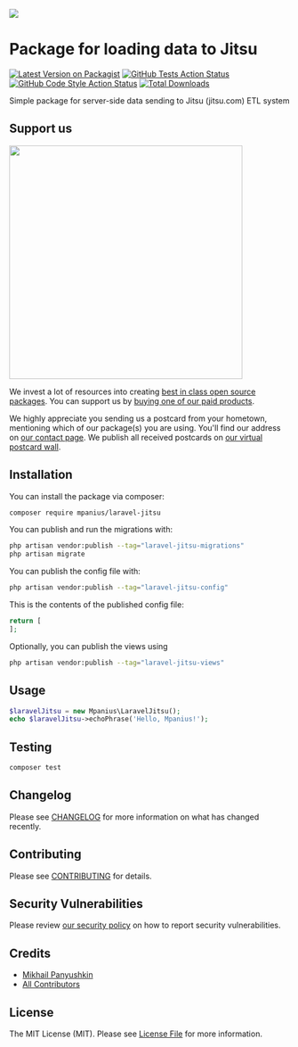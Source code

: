 
[<img src="https://github-ads.s3.eu-central-1.amazonaws.com/support-ukraine.svg?t=1" />](https://supportukrainenow.org)

# Package for loading data to Jitsu

[![Latest Version on Packagist](https://img.shields.io/packagist/v/mpanius/laravel-jitsu.svg?style=flat-square)](https://packagist.org/packages/mpanius/laravel-jitsu)
[![GitHub Tests Action Status](https://img.shields.io/github/workflow/status/mpanius/laravel-jitsu/run-tests?label=tests)](https://github.com/mpanius/laravel-jitsu/actions?query=workflow%3Arun-tests+branch%3Amain)
[![GitHub Code Style Action Status](https://img.shields.io/github/workflow/status/mpanius/laravel-jitsu/Check%20&%20fix%20styling?label=code%20style)](https://github.com/mpanius/laravel-jitsu/actions?query=workflow%3A"Check+%26+fix+styling"+branch%3Amain)
[![Total Downloads](https://img.shields.io/packagist/dt/mpanius/laravel-jitsu.svg?style=flat-square)](https://packagist.org/packages/mpanius/laravel-jitsu)

Simple package for server-side data sending to Jitsu (jitsu.com) ETL system

## Support us

[<img src="https://github-ads.s3.eu-central-1.amazonaws.com/laravel-jitsu.jpg?t=1" width="419px" />](https://spatie.be/github-ad-click/laravel-jitsu)

We invest a lot of resources into creating [best in class open source packages](https://spatie.be/open-source). You can support us by [buying one of our paid products](https://spatie.be/open-source/support-us).

We highly appreciate you sending us a postcard from your hometown, mentioning which of our package(s) you are using. You'll find our address on [our contact page](https://spatie.be/about-us). We publish all received postcards on [our virtual postcard wall](https://spatie.be/open-source/postcards).

## Installation

You can install the package via composer:

```bash
composer require mpanius/laravel-jitsu
```

You can publish and run the migrations with:

```bash
php artisan vendor:publish --tag="laravel-jitsu-migrations"
php artisan migrate
```

You can publish the config file with:

```bash
php artisan vendor:publish --tag="laravel-jitsu-config"
```

This is the contents of the published config file:

```php
return [
];
```

Optionally, you can publish the views using

```bash
php artisan vendor:publish --tag="laravel-jitsu-views"
```

## Usage

```php
$laravelJitsu = new Mpanius\LaravelJitsu();
echo $laravelJitsu->echoPhrase('Hello, Mpanius!');
```

## Testing

```bash
composer test
```

## Changelog

Please see [CHANGELOG](CHANGELOG.md) for more information on what has changed recently.

## Contributing

Please see [CONTRIBUTING](https://github.com/mpanius/.github/blob/main/CONTRIBUTING.md) for details.

## Security Vulnerabilities

Please review [our security policy](../../security/policy) on how to report security vulnerabilities.

## Credits

- [Mikhail Panyushkin](https://github.com/mpanius)
- [All Contributors](../../contributors)

## License

The MIT License (MIT). Please see [License File](LICENSE.md) for more information.
